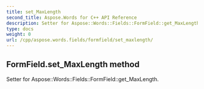 ```yaml
---
title: set_MaxLength
second_title: Aspose.Words for C++ API Reference
description: Setter for Aspose::Words::Fields::FormField::get_MaxLength. 
type: docs
weight: 0
url: /cpp/aspose.words.fields/formfield/set_maxlength/
---
```

## FormField.set_MaxLength method


Setter for Aspose::Words::Fields::FormField::get_MaxLength. 

